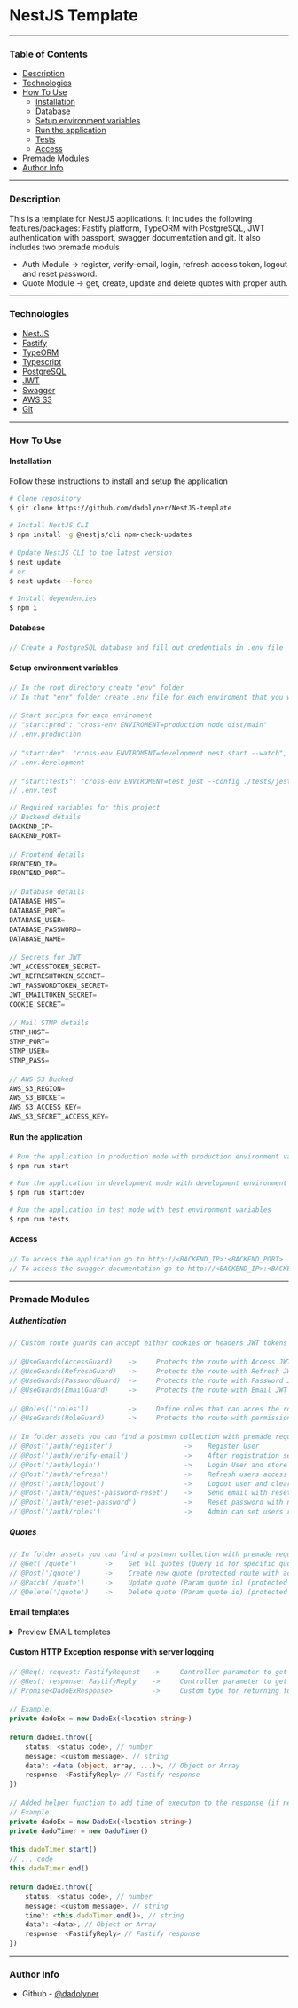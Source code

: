 # NestJS Template

---

### Table of Contents

- [Description](#description)
- [Technologies](#technologies)
- [How To Use](#how-to-use)
    - [Installation](#installation)
    - [Database](#database)
    - [Setup environment variables](#setup-environment-variables)
    - [Run the application](#run-the-application)
    - [Tests](#tests)
    - [Access](#access)
- [Premade Modules](#premade-modules)
- [Author Info](#author-info)

---

### Description

This is a template for NestJS applications. It includes the following features/packages:
Fastify platform, TypeORM with PostgreSQL, JWT authentication with passport, swagger documentation and git.
It also includes two premade moduls 
- Auth Module -> register, verify-email, login, refresh access token, logout and reset password.
- Quote Module -> get, create, update and delete quotes with proper auth.

---

### Technologies

- [NestJS](https://nestjs.com/)
- [Fastify](https://www.fastify.io/)
- [TypeORM](https://typeorm.io/)
- [Typescript](https://www.typescriptlang.org/)
- [PostgreSQL](https://www.postgresql.org/)
- [JWT](https://jwt.io/)
- [Swagger](https://swagger.io/)
- [AWS S3](https://aws.amazon.com/s3/)
- [Git](https://git-scm.com/)

---

### How To Use

#### Installation

Follow these instructions to install and setup the application

```bash
# Clone repository
$ git clone https://github.com/dadolyner/NestJS-template
```

```bash
# Install NestJS CLI
$ npm install -g @nestjs/cli npm-check-updates

# Update NestJS CLI to the latest version
$ nest update
# or
$ nest update --force
```

```bash
# Install dependencies
$ npm i
```

#### Database

```ts
// Create a PostgreSQL database and fill out credentials in .env file
```

#### Setup environment variables

```ts
// In the root directory create "env" folder
// In that "env" folder create .env file for each enviroment that you want and add your variables

// Start scripts for each enviroment
// "start:prod": "cross-env ENVIROMENT=production node dist/main"
// .env.production

// "start:dev": "cross-env ENVIROMENT=development nest start --watch",
// .env.development

// "start:tests": "cross-env ENVIROMENT=test jest --config ./tests/jest-e2e.json",
// .env.test
```
```ts
// Required variables for this project
// Backend details
BACKEND_IP=
BACKEND_PORT=

// Frontend details
FRONTEND_IP=
FRONTEND_PORT=

// Database details
DATABASE_HOST=
DATABASE_PORT=
DATABASE_USER=
DATABASE_PASSWORD=
DATABASE_NAME=

// Secrets for JWT
JWT_ACCESSTOKEN_SECRET=
JWT_REFRESHTOKEN_SECRET=
JWT_PASSWORDTOKEN_SECRET=
JWT_EMAILTOKEN_SECRET=
COOKIE_SECRET=

// Mail STMP details
STMP_HOST=
STMP_PORT=
STMP_USER=
STMP_PASS=

// AWS S3 Bucked
AWS_S3_REGION=
AWS_S3_BUCKET=
AWS_S3_ACCESS_KEY=
AWS_S3_SECRET_ACCESS_KEY=
```

#### Run the application

```bash
# Run the application in production mode with production environment variables
$ npm run start
```

```bash
# Run the application in development mode with development environment variables
$ npm run start:dev
```

```bash
# Run the application in test mode with test environment variables
$ npm run tests
```

#### Access

```ts
// To access the application go to http://<BACKEND_IP>:<BACKEND_PORT>
// To access the swagger documentation go to http://<BACKEND_IP>:<BACKEND_PORT>/documentation
```

---

### Premade Modules

##### Authentication
```ts
// Custom route guards can accept either cookies or headers JWT tokens

// @UseGuards(AccessGuard)    ->     Protects the route with Access JWT authentication    -->  App access
// @UseGuards(RefreshGuard)   ->     Protects the route with Refresh JWT authentication   -->  Refresh AccessToken
// @UseGuards(PasswordGuard)  ->     Protects the route with Password JWT authentication  -->  Reset password
// @UseGuards(EmailGuard)     ->     Protects the route with Email JWT authentication     -->  Verify email

// @Roles(['roles'])          ->     Define roles that can acces the route for RoleGuard
// @UseGuards(RoleGuard)      ->     Protects the route with permission roles             -->  Checks users roles in DB

// In folder assets you can find a postman collection with premade requests to test the following requests:
// @Post('/auth/register')                  ->    Register User
// @Post('/auth/verify-email')              ->    After registration send email with verify email link
// @Post('/auth/login')                     ->    Login User and store JWT in cookies ( access(exp: 15m) and refresh(exp: 7d) )
// @Post('/auth/refresh')                   ->    Refresh users access token (protected route with refresh token)
// @Post('/auth/logout')                    ->    Logout user and clear cookies (protected route with refresh token)
// @Post('/auth/request-password-reset')    ->    Send email with reset password link
// @Post('/auth/reset-password')            ->    Reset password with new password
// @Post('/auth/roles')                     ->    Admin can set users roles (protected route with access token)
```
##### Quotes
```ts
// In folder assets you can find a postman collection with premade requests to test the following requests:
// @Get('/quote')       ->    Get all quotes (Query id for specific quote, Query limit for pagination)
// @Post('/quote')      ->    Create new quote (protected route with access token)
// @Patch('/quote')     ->    Update quote (Param quote id) (protected route with access token)
// @Delete('/quote')    ->    Delete quote (Param quote id) (protected route with access token)
```

#### Email templates
<details>
<summary>Preview EMAIL templates</summary>
    <hr/>
        <h4>Email verification</h4>
        <img src="src/assets/images/VerifyEmail.png">
    <hr/>
        <h4>Request password reset</h4>
        <img src="src/assets/images/RequestPasswordReset.png"/>
    <hr/>
        <h4>Password changed</h4>
        <img src="src/assets/images/PasswordChanged.png">
    <hr/>
</details>

#### Custom HTTP Exception response with server logging
```ts
// @Req() request: FastifyRequest   ->     Controller parameter to get Fastify request for retrieving request data
// @Res() response: FastifyReply    ->     Controller parameter to get Fastify response for sending response to client
// Promise<DadoExResponse>          ->     Custom type for returning formatted response

// Example:
private dadoEx = new DadoEx(<location string>)

return dadoEx.throw({ 
    status: <status code>, // number
    message: <custom message>, // string
    data?: <data (object, array, ...)>, // Object or Array
    response: <FastifyReply> // Fastify response
})

// Added helper function to add time of executon to the response (if needed)
// Example:
private dadoEx = new DadoEx(<location string>)
private dadoTimer = new DadoTimer()

this.dadoTimer.start()
// ... code
this.dadoTimer.end()

return dadoEx.throw({ 
    status: <status code>, // number
    message: <custom message>, // string
    time?: <this.dadoTimer.end()>, // string
    data?: <data>, // Object or Array
    response: <FastifyReply> // Fastify response
})
```

---

### Author Info

- Github - [@dadolyner](https://github.com/dadolyner)